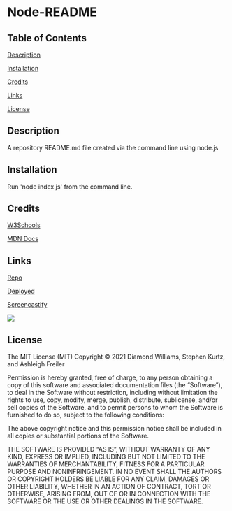 # Node-README

## Table of Contents

[Description](#description)

[Installation](#installation)

[Credits](#credits)

[Links](#links)

[License](#license)

## Description

A repository README.md file created via the command line using node.js

## Installation

Run 'node index.js' from the command line.

## Credits

[W3Schools](#https://www.w3schools.com/)

[MDN Docs](#https://developer.mozilla.org/en-US/docs/Learn)

## Links

[Repo](#https://github.com/ARFreiler/Node-README)

[Deployed](#https://arfreiler.github.io/Node-README/)

[Screencastify](#https://drive.google.com/file/d/16vLxipMDDLVHCi5JSsS_KXQaEFcvUQqM/view?usp=sharing)

![](https://user-images.githubusercontent.com/75546695/116824282-5d415800-ab57-11eb-8749-bc86e1236a3b.png)

## License

The MIT License (MIT) Copyright © 2021 Diamond Williams, Stephen Kurtz, and Ashleigh Freiler

Permission is hereby granted, free of charge, to any person obtaining a copy of this software and associated documentation files (the “Software”), to deal in the Software without restriction, including without limitation the rights to use, copy, modify, merge, publish, distribute, sublicense, and/or sell copies of the Software, and to permit persons to whom the Software is furnished to do so, subject to the following conditions:

The above copyright notice and this permission notice shall be included in all copies or substantial portions of the Software.

THE SOFTWARE IS PROVIDED “AS IS”, WITHOUT WARRANTY OF ANY KIND, EXPRESS OR IMPLIED, INCLUDING BUT NOT LIMITED TO THE WARRANTIES OF MERCHANTABILITY, FITNESS FOR A PARTICULAR PURPOSE AND NONINFRINGEMENT. IN NO EVENT SHALL THE AUTHORS OR COPYRIGHT HOLDERS BE LIABLE FOR ANY CLAIM, DAMAGES OR OTHER LIABILITY, WHETHER IN AN ACTION OF CONTRACT, TORT OR OTHERWISE, ARISING FROM, OUT OF OR IN CONNECTION WITH THE SOFTWARE OR THE USE OR OTHER DEALINGS IN THE SOFTWARE.
